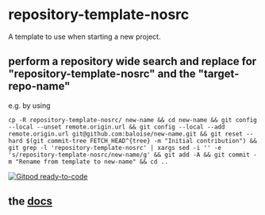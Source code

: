 # repository-template-nosrc
A template to use when starting a new project.

## perform a repository wide search and replace for "repository-template-nosrc" and the "target-repo-name"

e.g. by using

```
cp -R repository-template-nosrc/ new-name && cd new-name && git config --local --unset remote.origin.url && git config --local --add remote.origin.url git@github.com:baloise/new-name.git && git reset --hard $(git commit-tree FETCH_HEAD^{tree} -m "Initial contribution") &&  git grep -l 'repository-template-nosrc' | xargs sed -i '' -e 's/repository-template-nosrc/new-name/g' && git add -A && git commit -m "Rename from template to new-name" && cd ..
```
[![Gitpod ready-to-code](https://img.shields.io/badge/Gitpod-ready--to--code-blue?logo=gitpod)](https://gitpod.io#https://github.com/baloise/open-source)

## the [docs](docs/index.md)
